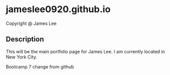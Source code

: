 # jameslee0920.github.io
 Copyright @ James Lee
 
## Description
This will be the main portfolio page for James Lee. I am
currently located in New York City.

Bootcamp 7 
change from github
